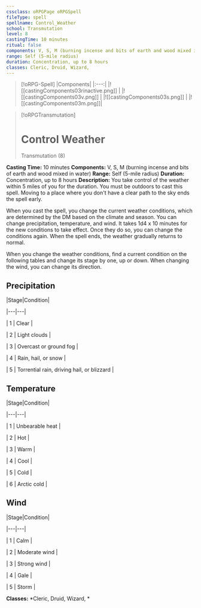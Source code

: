 ```yaml
---
cssclass: oRPGPage oRPGSpell
fileType: spell
spellname: Control_Weather
school: Transmutation
level: 8
castingTime: 10 minutes
ritual: false
components: V, S, M (burning incense and bits of earth and wood mixed in water)
range: Self (5-mile radius)
duration: Concentration, up to 8 hours
classes: Cleric, Druid, Wizard,
---
```

> [!oRPG-Spell]
> |Components|
> |:---:|
> |![[castingComponents03rinactive.png]] |
> |![[castingComponents03v.png]] |
> |![[castingComponents03s.png]] |
> |![[castingComponents03m.png]]|

> [!oRPGTransmutation]
>#  Control Weather
> Transmutation  (8)

**Casting Time:** 10 minutes
**Components:** V, S, M (burning incense and bits of earth and wood mixed in water)
**Range:** Self (5-mile radius)
**Duration:**  Concentration, up to 8 hours
**Description:**
You take control of the weather within 5 miles of you for the duration. You must be outdoors to cast this spell. Moving to a place where you don't have a clear path to the sky ends the spell early.



 When you cast the spell, you change the current weather conditions, which are determined by the DM based on the climate and season. You can change precipitation, temperature, and wind. It takes 1d4 x 10 minutes for the new conditions to take effect. Once they do so, you can change the conditions again. When the spell ends, the weather gradually returns to normal.



 When you change the weather conditions, find a current condition on the following tables and change its stage by one, up or down. When changing the wind, you can change its direction.



 ## Precipitation



 |Stage|Condition|

 |---|---|

 | 1 | Clear |

 | 2 | Light clouds |

 | 3 | Overcast or ground fog |

 | 4 | Rain, hail, or snow |

 | 5 | Torrential rain, driving hail, or blizzard |



 ## Temperature



 |Stage|Condition|

 |---|---|

 | 1 | Unbearable heat |

 | 2 | Hot |

 | 3 | Warm |

 | 4 | Cool |

 | 5 | Cold |

 | 6 | Arctic cold |



 ## Wind



 |Stage|Condition|

 |---|---|

 | 1 | Calm |

 | 2 | Moderate wind |

 | 3 | Strong wind |

 | 4 | Gale |

 | 5 | Storm |



**Classes:**  *Cleric, Druid, Wizard, *


